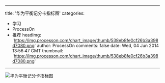 
---
title: '华为平衡记分卡指标图'
categories: 
 - 学习
 - ProcessOn
 - 推荐
headimg: 'https://img.processon.com/chart_image/thumb/538eb8fe0cf26b3a398d7080.png'
author: ProcessOn
comments: false
date: Wed, 04 Jun 2014 13:56:47 GMT
thumbnail: 'https://img.processon.com/chart_image/thumb/538eb8fe0cf26b3a398d7080.png'
---

<div>   
<img class="thumb" alt="华为平衡记分卡指标图" src="https://img.processon.com/chart_image/thumb/538eb8fe0cf26b3a398d7080.png" referrerpolicy="no-referrer">
<p></p>  
</div>
            